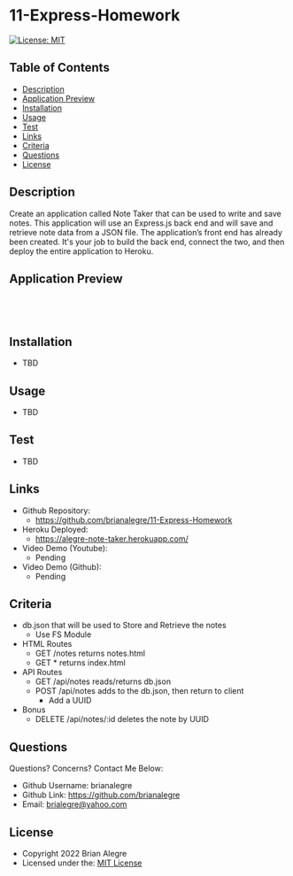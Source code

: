 # 11-Express-Homework
[![License: MIT](https://img.shields.io/badge/License-MIT-yellow.svg)](https://opensource.org/licenses/MIT)


## Table of Contents
- [Description](#description)
- [Application Preview](#application-preview)
- [Installation](#installation)
- [Usage](#usage)
- [Test](#test)
- [Links](#links)
- [Criteria](#criteria)
- [Questions](#questions)
- [License](#license)

## Description
Create an application called Note Taker that can be used to write and save notes. This application will use an Express.js back end and will save and retrieve note data from a JSON file. The application’s front end has already been created. It's your job to build the back end, connect the two, and then deploy the entire application to Heroku.

## Application Preview
<p align="left">
    <img alt="" src="">
</p>

<p align="left">
    <img alt="" src="">
</p>

<p align="left">
    <img alt="" src="">
</p>

<p align="left">
    <img alt="" src="">
</p>

## Installation
- TBD

## Usage
- TBD

## Test
- TBD

## Links
-   Github Repository:
    - https://github.com/brianalegre/11-Express-Homework
-   Heroku Deployed:
    - https://alegre-note-taker.herokuapp.com/
-   Video Demo (Youtube):
    - Pending
-   Video Demo (Github):
    - Pending

## Criteria
- db.json that will be used to Store and Retrieve the notes
    - Use FS Module
- HTML Routes
    - GET /notes returns notes.html
    - GET * returns index.html
- API Routes
    - GET /api/notes reads/returns db.json
    - POST /api/notes adds to the db.json, then return to client
        - Add a UUID
- Bonus
    - DELETE /api/notes/:id deletes the note by UUID

## Questions
Questions? Concerns?  Contact Me Below:
- Github Username: brianalegre
- Github Link: https://github.com/brianalegre 
- Email: brialegre@yahoo.com

## License
- Copyright 2022 Brian Alegre
- Licensed under the: [MIT License](https://opensource.org/licenses/MIT) 

